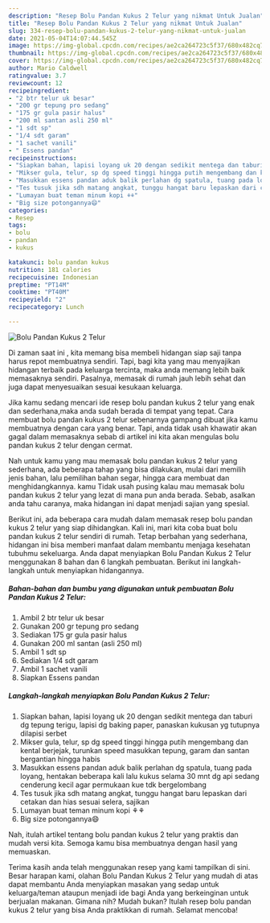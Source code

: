 ```yaml
---
description: "Resep Bolu Pandan Kukus 2 Telur yang nikmat Untuk Jualan"
title: "Resep Bolu Pandan Kukus 2 Telur yang nikmat Untuk Jualan"
slug: 334-resep-bolu-pandan-kukus-2-telur-yang-nikmat-untuk-jualan
date: 2021-05-04T14:07:44.545Z
image: https://img-global.cpcdn.com/recipes/ae2ca264723c5f37/680x482cq70/bolu-pandan-kukus-2-telur-foto-resep-utama.jpg
thumbnail: https://img-global.cpcdn.com/recipes/ae2ca264723c5f37/680x482cq70/bolu-pandan-kukus-2-telur-foto-resep-utama.jpg
cover: https://img-global.cpcdn.com/recipes/ae2ca264723c5f37/680x482cq70/bolu-pandan-kukus-2-telur-foto-resep-utama.jpg
author: Mario Caldwell
ratingvalue: 3.7
reviewcount: 12
recipeingredient:
- "2 btr telur uk besar"
- "200 gr tepung pro sedang"
- "175 gr gula pasir halus"
- "200 ml santan asli 250 ml"
- "1 sdt sp"
- "1/4 sdt garam"
- "1 sachet vanili"
- " Essens pandan"
recipeinstructions:
- "Siapkan bahan, lapisi loyang uk 20 dengan sedikit mentega dan taburi dg tepung terigu, lapisi dg baking paper, panaskan kukusan yg tutupnya dilapisi serbet"
- "Mikser gula, telur, sp dg speed tinggi hingga putih mengembang dan kental berjejak, turunkan speed masukkan tepung, garam dan santan bergantian hingga habis"
- "Masukkan essens pandan aduk balik perlahan dg spatula, tuang pada loyang, hentakan beberapa kali lalu kukus selama 30 mnt dg api sedang cenderung kecil agar permukaan kue tdk bergelombang"
- "Tes tusuk jika sdh matang angkat, tunggu hangat baru lepaskan dari cetakan dan hias sesuai selera, sajikan"
- "Lumayan buat teman minum kopi ⚘⚘"
- "Big size potongannya😄"
categories:
- Resep
tags:
- bolu
- pandan
- kukus

katakunci: bolu pandan kukus 
nutrition: 181 calories
recipecuisine: Indonesian
preptime: "PT14M"
cooktime: "PT40M"
recipeyield: "2"
recipecategory: Lunch

---
```



![Bolu Pandan Kukus 2 Telur](https://img-global.cpcdn.com/recipes/ae2ca264723c5f37/680x482cq70/bolu-pandan-kukus-2-telur-foto-resep-utama.jpg)

Di zaman  saat ini , kita memang bisa membeli hidangan siap saji tanpa harus repot membuatnya sendiri. Tapi, bagi kita yang mau menyajikan hidangan terbaik pada keluarga tercinta, maka anda memang lebih baik memasaknya sendiri. Pasalnya, memasak di rumah jauh lebih sehat dan juga dapat menyesuaikan sesuai kesukaan keluarga.

Jika kamu sedang mencari ide resep bolu pandan kukus 2 telur yang enak dan sederhana,maka anda sudah berada di tempat yang tepat. Cara membuat bolu pandan kukus 2 telur  sebenarnya gampang dibuat jika kamu membuatnya dengan cara yang benar. Tapi, anda tidak usah khawatir akan gagal dalam memasaknya 
sebab di artikel ini kita akan mengulas bolu pandan kukus 2 telur dengan cermat.  



Nah untuk kamu yang mau memasak bolu pandan kukus 2 telur yang sederhana, ada beberapa tahap yang bisa dilakukan, mulai dari memilih jenis bahan, lalu pemilihan bahan segar, hingga cara membuat dan menghidangkannya. kamu Tidak usah pusing kalau mau memasak bolu pandan kukus 2 telur yang lezat di mana pun anda berada. Sebab, asalkan anda  tahu caranya, maka hidangan ini dapat menjadi sajian yang spesial.

Berikut ini, ada beberapa cara mudah dalam memasak resep bolu pandan kukus 2 telur yang siap dihidangkan. Kali ini, mari kita coba buat bolu pandan kukus 2 telur sendiri di rumah. Tetap berbahan yang sederhana, hidangan ini bisa memberi manfaat dalam membantu menjaga kesehatan tubuhmu sekeluarga. Anda dapat menyiapkan Bolu Pandan Kukus 2 Telur menggunakan 8 bahan dan 6 langkah pembuatan. Berikut ini langkah-langkah untuk menyiapkan hidangannya.

<!--inarticleads1-->

##### Bahan-bahan dan bumbu yang digunakan untuk pembuatan Bolu Pandan Kukus 2 Telur:

1. Ambil 2 btr telur uk besar
1. Gunakan 200 gr tepung pro sedang
1. Sediakan 175 gr gula pasir halus
1. Gunakan 200 ml santan (asli 250 ml)
1. Ambil 1 sdt sp
1. Sediakan 1/4 sdt garam
1. Ambil 1 sachet vanili
1. Siapkan  Essens pandan




<!--inarticleads2-->

##### Langkah-langkah menyiapkan Bolu Pandan Kukus 2 Telur:

1. Siapkan bahan, lapisi loyang uk 20 dengan sedikit mentega dan taburi dg tepung terigu, lapisi dg baking paper, panaskan kukusan yg tutupnya dilapisi serbet
1. Mikser gula, telur, sp dg speed tinggi hingga putih mengembang dan kental berjejak, turunkan speed masukkan tepung, garam dan santan bergantian hingga habis
1. Masukkan essens pandan aduk balik perlahan dg spatula, tuang pada loyang, hentakan beberapa kali lalu kukus selama 30 mnt dg api sedang cenderung kecil agar permukaan kue tdk bergelombang
1. Tes tusuk jika sdh matang angkat, tunggu hangat baru lepaskan dari cetakan dan hias sesuai selera, sajikan
1. Lumayan buat teman minum kopi ⚘⚘
1. Big size potongannya😄




Nah, itulah artikel tentang  bolu pandan kukus 2 telur  yang praktis dan mudah versi kita. Semoga kamu bisa membuatnya dengan hasil yang memuaskan. 

Terima kasih anda telah menggunakan resep yang kami tampilkan di sini. Besar harapan kami, olahan  Bolu Pandan Kukus 2 Telur yang mudah di atas dapat membantu Anda menyiapkan masakan yang sedap untuk keluarga/teman ataupun menjadi ide bagi Anda yang berkeinginan untuk berjualan makanan. Gimana nih? Mudah bukan? Itulah resep bolu pandan kukus 2 telur yang bisa Anda praktikkan di rumah. Selamat mencoba!

